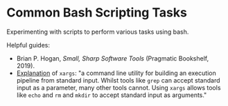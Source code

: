 # Common Bash Scripting Tasks

Experimenting with scripts to perform various tasks using bash.

Helpful guides:

- Brian P. Hogan, *Small, Sharp Software Tools* (Pragmatic Bookshelf, 2019).
- [Explanation](https://shapeshed.com/unix-xargs/) of `xargs`: "a command line utility for building an execution pipeline from standard input. Whilst tools like `grep` can accept standard input as a parameter, many other tools cannot. Using `xargs` allows tools like `echo` and `rm` and `mkdir` to accept standard input as arguments."
